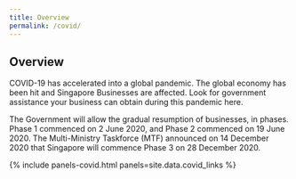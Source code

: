 ```yaml
---
title: Overview
permalink: /covid/
---
```

## Overview

COVID-19 has accelerated into a global pandemic. The global economy has been hit and Singapore Businesses are affected. Look for government assistance your business can obtain during this pandemic here.

The Government will allow the gradual resumption of businesses, in phases. Phase 1 commenced on 2 June 2020, and Phase 2 commenced on 19 June 2020. The Multi-Ministry Taskforce (MTF) announced on 14 December 2020 that Singapore will commence Phase 3 on 28 December 2020.

{% include panels-covid.html panels=site.data.covid_links %}
